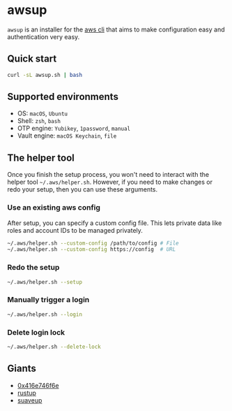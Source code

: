 # awsup

`awsup` is an installer for the [aws cli](https://aws.amazon.com/cli/) that aims to make configuration easy and authentication very easy.

## Quick start

```bash
curl -sL awsup.sh | bash
```

## Supported environments

- OS: `macOS`, `Ubuntu`
- Shell: `zsh`, `bash`
- OTP engine: `Yubikey`, `1password`, `manual`
- Vault engine: `macOS Keychain`, `file`

## The helper tool

Once you finish the setup process, you won't need to interact with the helper tool `~/.aws/helper.sh`. However, if you need to make changes or redo your setup, then you can use these arguments.

### Use an existing aws config

After setup, you can specify a custom config file. This lets private data like roles and account IDs to be managed privately.

```bash
~/.aws/helper.sh --custom-config /path/to/config # File
~/.aws/helper.sh --custom-config https://config  # URL
```

### Redo the setup

```bash
~/.aws/helper.sh --setup
```

### Manually trigger a login

```bash
~/.aws/helper.sh --login
```

### Delete login lock

```bash
~/.aws/helper.sh --delete-lock
```

## Giants

- [0x416e746f6e](https://github.com/0x416e746f6e/.aws)
- [rustup](https://github.com/rust-lang/rustup)
- [suaveup](https://github.com/flashbots/suave-geth/tree/main/suave/suaveup)

